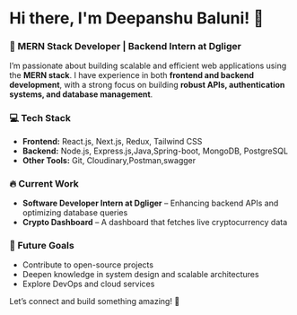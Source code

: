 # Hi there, I'm Deepanshu Baluni! 👋  

### 🚀 MERN Stack Developer | Backend Intern at Dgliger  

I’m passionate about building scalable and efficient web applications using the **MERN stack**. I have experience in both **frontend and backend development**, with a strong focus on building **robust APIs, authentication systems, and database management**.  

### 💻 Tech Stack  
- **Frontend:** React.js, Next.js, Redux, Tailwind CSS  
- **Backend:** Node.js, Express.js,Java,Spring-boot, MongoDB, PostgreSQL  
- **Other Tools:**  Git, Cloudinary,Postman,swagger 

### 🔥 Current Work  
- **Software Developer Intern at Dgliger** – Enhancing backend APIs and optimizing database queries  
- **Crypto Dashboard** – A dashboard that fetches live cryptocurrency data  

### 📌 Future Goals  
- Contribute to open-source projects  
- Deepen knowledge in system design and scalable architectures  
- Explore DevOps and cloud services  

Let’s connect and build something amazing! 🚀  

